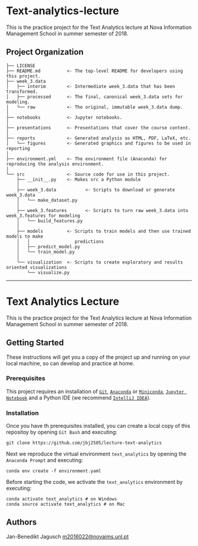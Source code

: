 Text-analytics-lecture
==============================

This is the practice project for the Text Analytics lecture at Nova Information Management School in summer semester of 2018.

Project Organization
------------

    ├── LICENSE
    ├── README.md          <- The top-level README for developers using this project.
    ├── week_3.data
    │   ├── interim        <- Intermediate week_3.data that has been transformed.
    │   ├── processed      <- The final, canonical week_3.data sets for modeling.
    │   └── raw            <- The original, immutable week_3.data dump.
    │
    ├── notebooks          <- Jupyter notebooks.
    │
    ├── presentations      <- Presentations that cover the course content.
    │
    ├── reports            <- Generated analysis as HTML, PDF, LaTeX, etc.
    │   └── figures        <- Generated graphics and figures to be used in reporting
    │
    ├── environment.yml    <- The environment file (Anaconda) for reproducing the analysis environment.
    │
    └── src                <- Source code for use in this project.
        ├── __init__.py    <- Makes src a Python module
        │
        ├── week_3.data           <- Scripts to download or generate week_3.data
        │   └── make_dataset.py
        │
        ├── week_3.features       <- Scripts to turn raw week_3.data into week_3.features for modeling
        │   └── build_features.py
        │
        ├── models         <- Scripts to train models and then use trained models to make
        │   │                 predictions
        │   ├── predict_model.py
        │   └── train_model.py
        │
        └── visualization  <- Scripts to create exploratory and results oriented visualizations
            └── visualize.py
--------

# Text Analytics Lecture
This is the practice project for the Text Analytics lecture at Nova Information Management School in summer semester of 2018.
## Getting Started
These instructions will get you a copy of the project up and running on your local machine, so can develop and practice at home.
### Prerequisites
This project requires an installation of [`Git`](https://gist.github.com/derhuerst/1b15ff4652a867391f03#file-linux-md), [`Anaconda`](https://www.anaconda.com/download/) or [`Miniconda`](https://conda.io/miniconda.html), [`Jupyter Notebook`](http://jupyter.readthedocs.io/en/latest/install.html) and a Python IDE (we recommend [`IntelliJ IDEA`](https://www.jetbrains.com/help/idea/install-and-set-up-intellij-idea.html)).
### Installation
Once you have th prerequisites installed, you can create a local copy of this repositoy by opening `Git Bash` and executing:
```
git clone https://github.com/jbj2505/lecture-text-analytics
```
Next we reproduce the virtual environment `text_analytics` by opening the `Anaconda Prompt` and executing:
```
conda env create -f environment.yaml
```
Before starting the code, we activate the `text_analytics` environment by executing:
```
conda activate text_analytics # on Windows
conda source activate text_analytics # on Mac
```
## Authors
Jan-Benedikt Jagusch	m2016022@novaims.unl.pt